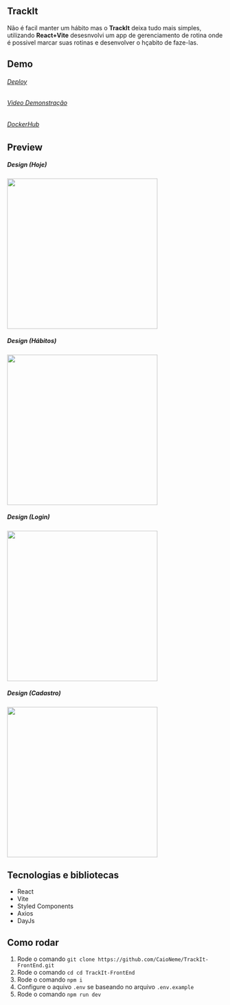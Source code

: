 ## TrackIt

Não é facil manter um hábito mas o <strong>TrackIt</strong> deixa tudo mais simples, utilizando <strong>React+Vite</strong> desesnvolvi um app de gerenciamento de rotina onde é possivel marcar suas rotinas e desenvolver o hçabito de faze-las.

## Demo

###### <a href="https://track-it-three-mu.vercel.app/">Deploy</a>

###### <a href="https://youtu.be/O_PWXb6baww">Video Demonstração</a>

###### <a href="https://hub.docker.com/r/caioneme/trackit">DockerHub</a>

## Preview

##### Design (Hoje)

<img style=width:350 src="./public/TrackItToday.png"/>

##### Design (Hábitos)

<img style=width:350 src="./public/TracktHabits.png"/>

##### Design (Login)

<img style=width:350 src="./public/TrackItLogin.png"/>

##### Design (Cadastro)

<img style=width:350 src="./public/TrackItRegister.png"/>

## Tecnologias e bibliotecas

- React
- Vite
- Styled Components
- Axios
- DayJs

## Como rodar

1. Rode o comando `git clone https://github.com/CaioNeme/TrackIt-FrontEnd.git`
2. Rode o comando `cd cd TrackIt-FrontEnd`
3. Rode o comando `npm i`
4. Configure o aquivo `.env` se baseando no arquivo `.env.example`
5. Rode o comando `npm run dev`
